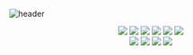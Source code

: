 ![header](https://capsule-render.vercel.app/api?type=transparent&color=auto&height=300&section=header&text=Hyejin%20Lee&fontSize=90&fontColor=37393d&desc=Frontend%20Developer&descAlign=64&descAlignY=63)
<div align="center">
<img src="https://img.shields.io/badge/HTML5-E34F26?style=flat-square&logo=HTML5&logoColor=FFFFFF"/>
<img src="https://img.shields.io/badge/CSS3-1572B6?style=flat-square&logo=CSS3&logoColor=FFFFFF"/>
<img src="https://img.shields.io/badge/JavaScript-F7DF1E?style=flat-square&logo=JavaScript&logoColor=000000"/>
<img src="https://img.shields.io/badge/React-61DAFB?style=flat-square&logo=React&logoColor=000000"/> 
<img src="https://img.shields.io/badge/Redux-764ABC?style=flat-square&logo=Redux&logoColor=FFFFFF"/> 
<img src="https://img.shields.io/badge/TypeScript-3178C6?style=flat-square&logo=TypeScript&logoColor=FFFFFF"/>
<br />
<img src="https://img.shields.io/badge/Node.js-339933?style=flat-square&logo=Node.js&logoColor=FFFFFF"/>
<img src="https://img.shields.io/badge/Styled Components-DB7093?style=flat-square&logo=styled-components&logoColor=FFFFFF"/> 
<img src="https://img.shields.io/badge/Git-F05032?style=flat-square&logo=Git&logoColor=FFFFFF"/> 
<img src="https://img.shields.io/badge/GitHub-181717?style=flat-square&logo=GitHub&logoColor=FFFFFF"/>
</div>

